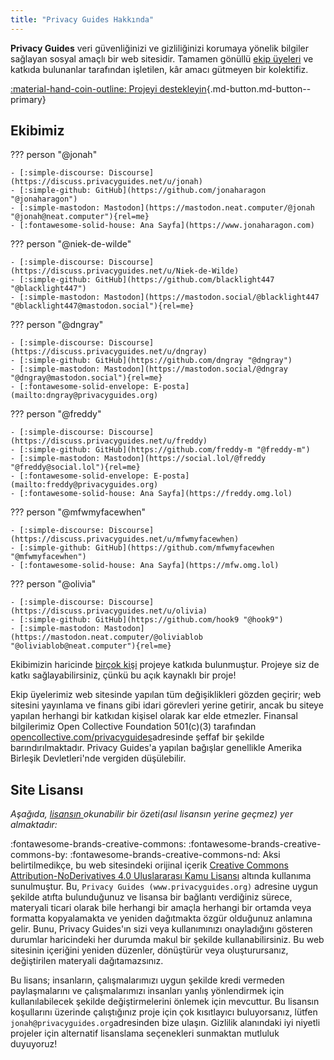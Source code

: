 ```yaml
---
title: "Privacy Guides Hakkında"
---
```


**Privacy Guides** veri güvenliğinizi ve gizliliğinizi korumaya yönelik bilgiler sağlayan sosyal amaçlı bir web sitesidir. Tamamen gönüllü [ekip üyeleri](https://discuss.privacyguides.net/g/team) ve katkıda bulunanlar tarafından işletilen, kâr amacı gütmeyen bir kolektifiz.

[:material-hand-coin-outline: Projeyi destekleyin](donate.md ""){.md-button.md-button--primary}

## Ekibimiz

??? person "@jonah"

    - [:simple-discourse: Discourse](https://discuss.privacyguides.net/u/jonah)
    - [:simple-github: GitHub](https://github.com/jonaharagon "@jonaharagon")
    - [:simple-mastodon: Mastodon](https://mastodon.neat.computer/@jonah "@jonah@neat.computer"){rel=me}
    - [:fontawesome-solid-house: Ana Sayfa](https://www.jonaharagon.com)

??? person "@niek-de-wilde"

    - [:simple-discourse: Discourse](https://discuss.privacyguides.net/u/Niek-de-Wilde)
    - [:simple-github: GitHub](https://github.com/blacklight447 "@blacklight447")
    - [:simple-mastodon: Mastodon](https://mastodon.social/@blacklight447 "@blacklight447@mastodon.social"){rel=me}

??? person "@dngray"

    - [:simple-discourse: Discourse](https://discuss.privacyguides.net/u/dngray)
    - [:simple-github: GitHub](https://github.com/dngray "@dngray")
    - [:simple-mastodon: Mastodon](https://mastodon.social/@dngray "@dngray@mastodon.social"){rel=me}
    - [:fontawesome-solid-envelope: E-posta](mailto:dngray@privacyguides.org)

??? person "@freddy"

    - [:simple-discourse: Discourse](https://discuss.privacyguides.net/u/freddy)
    - [:simple-github: GitHub](https://github.com/freddy-m "@freddy-m")
    - [:simple-mastodon: Mastodon](https://social.lol/@freddy "@freddy@social.lol"){rel=me}
    - [:fontawesome-solid-envelope: E-posta](mailto:freddy@privacyguides.org)
    - [:fontawesome-solid-house: Ana Sayfa](https://freddy.omg.lol)

??? person "@mfwmyfacewhen"

    - [:simple-discourse: Discourse](https://discuss.privacyguides.net/u/mfwmyfacewhen)
    - [:simple-github: GitHub](https://github.com/mfwmyfacewhen "@mfwmyfacewhen")
    - [:fontawesome-solid-house: Ana Sayfa](https://mfw.omg.lol)

??? person "@olivia"

    - [:simple-discourse: Discourse](https://discuss.privacyguides.net/u/olivia)
    - [:simple-github: GitHub](https://github.com/hook9 "@hook9")
    - [:simple-mastodon: Mastodon](https://mastodon.neat.computer/@oliviablob "@oliviablob@neat.computer"){rel=me}

Ekibimizin haricinde [birçok kişi](https://github.com/privacyguides/privacyguides.org/graphs/contributors) projeye katkıda bulunmuştur. Projeye siz de katkı sağlayabilirsiniz, çünkü bu açık kaynaklı bir proje!

Ekip üyelerimiz web sitesinde yapılan tüm değişiklikleri gözden geçirir; web sitesini yayınlama ve finans gibi idari görevleri yerine getirir, ancak bu siteye yapılan herhangi bir katkıdan kişisel olarak kar elde etmezler. Finansal bilgilerimiz Open Collective Foundation 501(c)(3) tarafından [opencollective.com/privacyguides](https://opencollective.com/privacyguides)adresinde şeffaf bir şekilde barındırılmaktadır. Privacy Guides'a yapılan bağışlar genellikle Amerika Birleşik Devletleri'nde vergiden düşülebilir.

## Site Lisansı

*Aşağıda, [lisansın ](https://github.com/privacyguides/privacyguides.org/blob/main/LICENSE)okunabilir bir özeti(asıl lisansın yerine geçmez) yer almaktadır:*

:fontawesome-brands-creative-commons: :fontawesome-brands-creative-commons-by: :fontawesome-brands-creative-commons-nd: Aksi belirtilmedikçe, bu web sitesindeki orijinal içerik [Creative Commons Attribution-NoDerivatives 4.0 Uluslararası Kamu Lisansı](https://github.com/privacyguides/privacyguides.org/blob/main/LICENSE) altında kullanıma sunulmuştur. Bu, `Privacy Guides (www.privacyguides.org)` adresine uygun şekilde atıfta bulunduğunuz ve lisansa bir bağlantı verdiğiniz sürece, materyali ticari olarak bile herhangi bir amaçla herhangi bir ortamda veya formatta kopyalamakta ve yeniden dağıtmakta özgür olduğunuz anlamına gelir. Bunu, Privacy Guides'ın sizi veya kullanımınızı onayladığını gösteren durumlar haricindeki her durumda makul bir şekilde kullanabilirsiniz. Bu web sitesinin içeriğini yeniden düzenler, dönüştürür veya oluşturursanız, değiştirilen materyali dağıtamazsınız.

Bu lisans; insanların, çalışmalarımızı uygun şekilde kredi vermeden paylaşmalarını ve çalışmalarımızı insanları yanlış yönlendirmek için kullanılabilecek şekilde değiştirmelerini önlemek için mevcuttur. Bu lisansın koşullarını üzerinde çalıştığınız proje için çok kısıtlayıcı buluyorsanız, lütfen `jonah@privacyguides.org`adresinden bize ulaşın. Gizlilik alanındaki iyi niyetli projeler için alternatif lisanslama seçenekleri sunmaktan mutluluk duyuyoruz!
